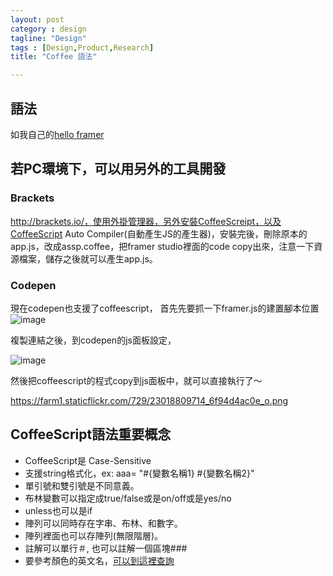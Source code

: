 ```yaml
---
layout: post
category : design 
tagline: "Design"
tags : [Design,Product,Research]
title: "Coffee 語法"

---
```

## 語法
如我自己的[hello framer](https://www.dropbox.com/sh/oo8enm9qvscdnvm/AABD6Q0SK_BioIgqmS5I39_ha?dl=0)


## 若PC環境下，可以用另外的工具開發  

### Brackets
http://brackets.io/，使用外掛管理器，另外安裝CoffeeScreipt，以及CoffeeScript Auto Compiler(自動產生JS的產生器)，安裝完後，刪除原本的app.js，改成assp.coffee，把framer studio裡面的code copy出來，注意一下資源檔案，儲存之後就可以產生app.js。

### Codepen
現在codepen也支援了coffeescript，
首先先要抓一下framer.js的建置腳本位置
![image](https://farm6.staticflickr.com/5750/23620847306_d7092051b1_o.png)

複製連結之後，到codepen的js面板設定，

![image](https://farm6.staticflickr.com/5804/23620867196_9882234939_o.png)

然後把coffeescript的程式copy到js面板中，就可以直接執行了～

https://farm1.staticflickr.com/729/23018809714_6f94d4ac0e_o.png

## CoffeeScript語法重要概念
- CoffeeScript是 Case-Sensitive
- 支援string格式化，ex: aaa= "#{變數名稱1} #{變數名稱2}"
- 單引號和雙引號是不同意義。
- 布林變數可以指定成true/false或是on/off或是yes/no
- unless也可以是if
- 陣列可以同時存在字串、布林、和數字。
- 陣列裡面也可以存陣列(無限階層)。
- 註解可以單行＃, 也可以註解一個區塊###
- 要參考顏色的英文名，[可以到這裡查詢](https://developer.mozilla.org/en-US/docs/Web/CSS/color_value#Color_keywords)
